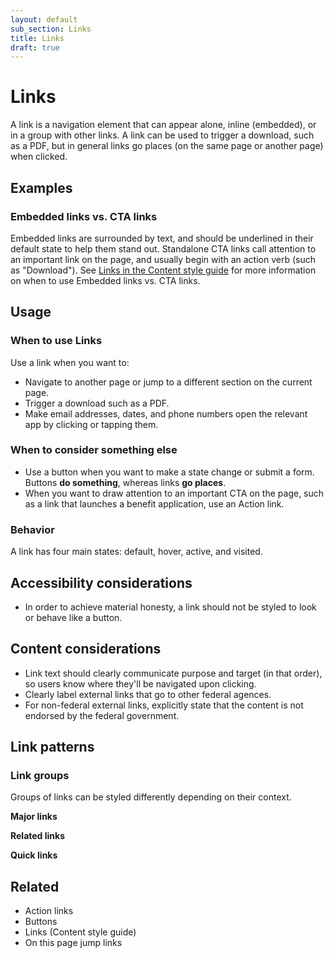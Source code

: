 ```yaml
---
layout: default
sub_section: Links
title: Links
draft: true
---
```


# Links

<div class="va-introtext" markdown="1">
A link is a navigation element that can appear alone, inline (embedded), or in a group with other links. A link can be used to trigger a download, such as a PDF, but in general links go places (on the same page or another page) when clicked.
</div>

<!-- Show storybook preview here. -->

## Examples

### Embedded links vs. CTA links

Embedded links are surrounded by text, and should be underlined in their default state to help them stand out. Standalone CTA links call attention to an important link on the page, and usually begin with an action verb (such as "Download"). See [Links in the Content style guide](https://design.va.gov/content-style-guide/links) for more information on when to use Embedded links vs. CTA links.

## Usage

### When to use Links

Use a link when you want to:

- Navigate to another page or jump to a different section on the current page.
- Trigger a download such as a PDF.
- Make email addresses, dates, and phone numbers open the relevant app by clicking or tapping them.

### When to consider something else

- Use a button when you want to make a state change or submit a form. Buttons **do something**, whereas links **go places**.
- When you want to draw attention to an important CTA on the page, such as a link that launches a benefit application, use an Action link.

### Behavior

A link has four main states: default, hover, active, and visited.

## Accessibility considerations

- In order to achieve material honesty, a link should not be styled to look or behave like a button.

## Content considerations

- Link text should clearly communicate purpose and target (in that order), so users know where they'll be navigated upon clicking.
- Clearly label external links that go to other federal agences.
- For non-federal external links, explicitly state that the content is not endorsed by the federal government.   

## Link patterns

### Link groups

Groups of links can be styled differently depending on their context. 

**Major links**

**Related links**

**Quick links**

## Related 

- Action links
- Buttons
- Links (Content style guide)
- On this page jump links
